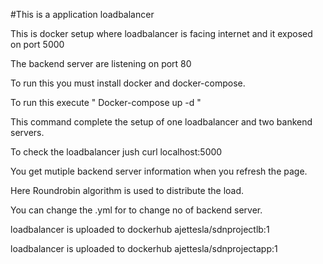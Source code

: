  #This is a application loadbalancer 
 
 This is docker setup where loadbalancer is facing internet and it exposed on port 5000
 
 The backend server are listening on port 80
 
 To run this you must install docker and docker-compose.
 
 To run this execute  " Docker-compose up -d  "
 
 This command complete the setup of one loadbalancer and two bankend servers.
 
 To check the loadbalancer jush curl localhost:5000
 
 You get mutiple backend server information when you refresh the page.
 
 Here Roundrobin algorithm is used to distribute the load. 
 
You can change the .yml for to change no of backend server.

loadbalancer is uploaded to dockerhub ajettesla/sdnprojectlb:1 

loadbalancer is uploaded to dockerhub ajettesla/sdnprojectapp:1 

